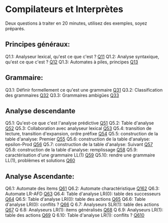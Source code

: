 Compilateurs et Interprètes
============================

Deux questions à traiter en 20 minutes, utilisez des exemples, soyez
préparés.

## Principes généraux:
Q1.1: Analyseur lexical, qu'est ce que c'est ? [Q11](Q11)
Q1.2: Analyse syntaxique, qu'est ce que c'est ? [Q12](Q12)
Q1.3: Automates à piles, principes [Q13](Q13)

## Grammaire:
Q3.1: Définir formellement ce qu'est une grammaire [Q31](Q31)
Q3.2: Classification des grammaires [Q32](Q32)
Q3.3: Grammaires ambigües [Q33](Q33)

## Analyse descendante
Q5.1: Qu'est-ce que c'est l'analyse prédictive [Q51](Q51)
Q5.2: Table d'analyse [Q52](Q52)
Q5.3: Collaboration avec analyseur lexical [Q53](Q53)
Q5.4: transition de lecture, transition d'expansion, ordre préfixe [Q54](Q54)
Q5.5: construction de la table d'analyse: Premier [Q55](Q55)
Q5.6: construction de la table d'analyse: epsilon-Prod [Q56](Q56)
Q5.7: construction de la table d'analyse: Suivant [Q57](Q57)
Q5.8: construction de la table d'analyse: remplissage [Q58](Q58)
Q5.9: caractérisation d'une grammaire LL(1) [Q59](Q59)
Q5.10: rendre une grammaire LL(1), problèmes et solutions [Q60](Q60)

## Analyse Ascendante:
Q6.1: Automate des items [Q61](Q61)
Q6.2: Automate charactéristique [Q162](Q162)
Q6.3: Automate LR-AFD [Q63](Q63)
Q6.4: Table d'analyse LR(0): table des successeurs [Q64](Q64)
Q6.5: Table d'analyse LR(0): table des actions [Q65](Q65)
Q6.6: Table d'analyse LR(0): conflits ? [Q66](Q66)
Q 6.7: Analyseurs SLR(1): table des actions [Q67](Q67)
Q 6.8: Analyseurs LR(1): items généralisés [Q68](Q68)
Q 6.9: Analyseurs LR(1): table des actions [Q69](Q69)
Q 6.10: Table d'analyse LR(1): conflits ? [Q610](Q610)

